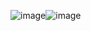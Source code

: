 ![image](https://github.com/tyw05/FullStackOpenTypeScript/assets/120542125/9af79ca0-2ca8-4a15-a9cb-425cd1d2f858)![image](https://github.com/tyw05/FullStackOpenTypeScript/assets/120542125/bc01a2d1-0922-4dbf-a84a-edc8947542aa)
